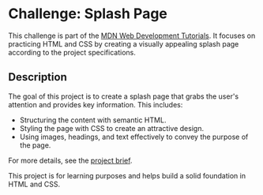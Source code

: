 # Challenge: Splash Page

This challenge is part of the [MDN Web Development Tutorials](https://developer.mozilla.org/en-US/docs/Learn_web_development). It focuses on practicing HTML and CSS by creating a visually appealing splash page according to the project specifications.

## Description

The goal of this project is to create a splash page that grabs the user's attention and provides key information. This includes:

- Structuring the content with semantic HTML.
- Styling the page with CSS to create an attractive design.
- Using images, headings, and text effectively to convey the purpose of the page.

For more details, see the [project brief](https://developer.mozilla.org/en-US/docs/Learn_web_development/Core/Structuring_content/Splash_page#project_brief).

This project is for learning purposes and helps build a solid foundation in HTML and CSS.

